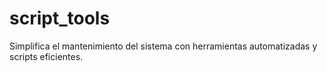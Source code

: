 # script_tools
Simplifica el mantenimiento del sistema con herramientas automatizadas y scripts eficientes.
